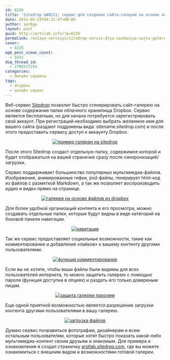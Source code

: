 ```yaml
---
id: 8226
title: 'Sitedrop &#8211; сервис для создания сайта-галереи на основе контента из папки Dropbox'
date: 2014-05-23T09:31:47+00:00
author: serEga
layout: post
guid: http://artslab.info/?p=8226
permalink: /onlayn-servisyi/sitedrop-servis-dlya-sozdaniya-sajta-galerei-na-osnove-kontenta-iz-papki-dropbox/
cover:
  - 8235
wpb_post_views_count:
  - 1931
dsq_thread_id:
  - 2706517254
categories:
  - Онлайн сервисы
tags:
  - dropbox
  - онлайн сервис
---
```

Веб-сервис [Sitedrop](http://sitedrop.com) позволит быстро сгенерировать сайт-галерею на основе содержания папки облачного хранилища Dropbox. Сервис является бесплатным, но для начала потребуется зарегистрировать свой аккаунт. При регистраций необходимо выбрать желаемое имя для вашего сайта (раздают поддомены вида: sitename.sitedrop.com) и после этого предоставить сервису доступ к аккаунту Dropbox.

<center>
  <a href="http://googledrive.com/host/0B9lHVSSSdxdxd0hjdUdmRzY3Tjg/sitedrop-glavnaya-stranica.jpg"><img src="http://googledrive.com/host/0B9lHVSSSdxdxd0hjdUdmRzY3Tjg/sitedrop-glavnaya-stranica-300x220.jpg" alt="пример галереи на sitedrop" class="aligncenter size-medium wp-image-8232" srcset="http://googledrive.com/host/0B9lHVSSSdxdxd0hjdUdmRzY3Tjg/sitedrop-glavnaya-stranica-300x220.jpg 300w, http://googledrive.com/host/0B9lHVSSSdxdxd0hjdUdmRzY3Tjg/sitedrop-glavnaya-stranica-1024x752.jpg 1024w, http://googledrive.com/host/0B9lHVSSSdxdxd0hjdUdmRzY3Tjg/sitedrop-glavnaya-stranica-900x661.jpg 900w, http://googledrive.com/host/0B9lHVSSSdxdxd0hjdUdmRzY3Tjg/sitedrop-glavnaya-stranica.jpg 1217w" sizes="(max-width: 300px) 100vw, 300px" /></a>
</center>

После этого Sitedrop создаст отдельную папку, содержимое которой и будет отображаться на вашей страничке сразу после синхронизаций/загрузки.

Сервис поддерживает большинство популярных мультимедиа-файлов. Изображения, анимированные гифки, psd-файлы, генерирует html-код из файлов с разметкой Markdown, а так же позволяет воспроизводить аудио и видео прямо на странице.

<!--more-->

<center>
  <a href="http://googledrive.com/host/0B9lHVSSSdxdxd0hjdUdmRzY3Tjg/web-servis-sitedrop.jpg"><img src="http://googledrive.com/host/0B9lHVSSSdxdxd0hjdUdmRzY3Tjg/web-servis-sitedrop-300x200.jpg" alt="галерея на основе файлов из dropbox" class="aligncenter size-medium wp-image-8234" srcset="http://googledrive.com/host/0B9lHVSSSdxdxd0hjdUdmRzY3Tjg/web-servis-sitedrop-300x200.jpg 300w, http://googledrive.com/host/0B9lHVSSSdxdxd0hjdUdmRzY3Tjg/web-servis-sitedrop-1024x685.jpg 1024w, http://googledrive.com/host/0B9lHVSSSdxdxd0hjdUdmRzY3Tjg/web-servis-sitedrop-900x602.jpg 900w, http://googledrive.com/host/0B9lHVSSSdxdxd0hjdUdmRzY3Tjg/web-servis-sitedrop.jpg 1177w" sizes="(max-width: 300px) 100vw, 300px" /></a>
</center>

Для более удобной организаций контента и его просмотра, можно создавать отдельные папки, которые будут видны в виде категорий на боковой панели навигации.

<center>
  <a href="http://googledrive.com/host/0B9lHVSSSdxdxd0hjdUdmRzY3Tjg/navigation1.jpg"><img src="http://googledrive.com/host/0B9lHVSSSdxdxd0hjdUdmRzY3Tjg/navigation1-300x213.jpg" alt="навигация" class="aligncenter size-medium wp-image-8233" srcset="http://googledrive.com/host/0B9lHVSSSdxdxd0hjdUdmRzY3Tjg/navigation1-300x213.jpg 300w, http://googledrive.com/host/0B9lHVSSSdxdxd0hjdUdmRzY3Tjg/navigation1.jpg 892w" sizes="(max-width: 300px) 100vw, 300px" /></a>
</center>

Так же сервис предоставляет социальные возможности, такие как комментирование и добавления «лайков» к вашему контенту другими пользователями.

<center>
  <a href="http://googledrive.com/host/0B9lHVSSSdxdxd0hjdUdmRzY3Tjg/kommentarii-likes-favorites.jpg"><img src="http://googledrive.com/host/0B9lHVSSSdxdxd0hjdUdmRzY3Tjg/kommentarii-likes-favorites-300x206.jpg" alt="функция комментирования" class="aligncenter size-medium wp-image-8228" srcset="http://googledrive.com/host/0B9lHVSSSdxdxd0hjdUdmRzY3Tjg/kommentarii-likes-favorites-300x206.jpg 300w, http://googledrive.com/host/0B9lHVSSSdxdxd0hjdUdmRzY3Tjg/kommentarii-likes-favorites-1024x706.jpg 1024w, http://googledrive.com/host/0B9lHVSSSdxdxd0hjdUdmRzY3Tjg/kommentarii-likes-favorites-900x620.jpg 900w, http://googledrive.com/host/0B9lHVSSSdxdxd0hjdUdmRzY3Tjg/kommentarii-likes-favorites.jpg 1186w" sizes="(max-width: 300px) 100vw, 300px" /></a>
</center>

Если вы не хотите, чтобы ваши файлы были видимы для всех пользователей интернета, то можно защитить галерею с помощью пароля (функция доступна в опциях) и раздать его только довереным лицам.

<center>
  <a href="http://googledrive.com/host/0B9lHVSSSdxdxd0hjdUdmRzY3Tjg/nastroiki_galerei.jpg"><img src="http://googledrive.com/host/0B9lHVSSSdxdxd0hjdUdmRzY3Tjg/nastroiki_galerei-300x244.jpg" alt="защита галереи паролем" class="aligncenter size-medium wp-image-8229" srcset="http://googledrive.com/host/0B9lHVSSSdxdxd0hjdUdmRzY3Tjg/nastroiki_galerei-300x244.jpg 300w, http://googledrive.com/host/0B9lHVSSSdxdxd0hjdUdmRzY3Tjg/nastroiki_galerei.jpg 807w" sizes="(max-width: 300px) 100vw, 300px" /></a>
</center>

Еще одной приятной возможностью является разрешение загрузки контента другими пользователями в вашу галерею.

<center>
  <a href="http://googledrive.com/host/0B9lHVSSSdxdxd0hjdUdmRzY3Tjg/zagruzka-failov.jpg"><img src="http://googledrive.com/host/0B9lHVSSSdxdxd0hjdUdmRzY3Tjg/zagruzka-failov-300x168.jpg" alt="загрузка файлов" class="aligncenter size-medium wp-image-8230" srcset="http://googledrive.com/host/0B9lHVSSSdxdxd0hjdUdmRzY3Tjg/zagruzka-failov-300x168.jpg 300w, http://googledrive.com/host/0B9lHVSSSdxdxd0hjdUdmRzY3Tjg/zagruzka-failov.jpg 533w" sizes="(max-width: 300px) 100vw, 300px" /></a>
</center>

Думаю сервис понравиться фотографам, дизайнерам и всем остальным пользователям, которые хотят быстро показать какой-либо мультимедиа-контент своим друзьям и знакомым. Для примера и ознакомления я создал страничку [arstlab.sitedrop.com](http://artslab.sitedrop.com), где вы можете ознакомиться с внешним видом и возможностями готовой галереи.
